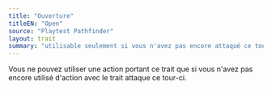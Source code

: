 ```yaml
---
title: "Ouverture"
titleEN: "Open"
source: "Playtest Pathfinder"
layout: trait
summary: "utilisable seulement si vous n'avez pas encore attaqué ce tour-ci"
---
```

Vous ne pouvez utiliser une action portant ce trait que si vous n'avez pas encore utilisé d'action avec le trait attaque ce tour-ci.
